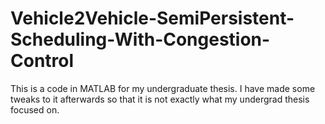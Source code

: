# Vehicle2Vehicle-SemiPersistent-Scheduling-With-Congestion-Control
This is a code in MATLAB for my undergraduate thesis. I have made some tweaks to it afterwards so that it is not exactly what my undergrad thesis focused on.
